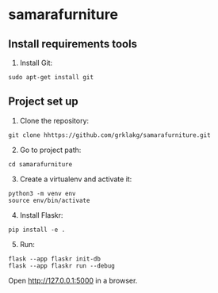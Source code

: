 # samarafurniture
## Install requirements tools

1. Install Git:
```
sudo apt-get install git
```

## Project set up

1. Clone the repository:
```
git clone hhttps://github.com/grklakg/samarafurniture.git
```

2. Go to project path:
```
cd samarafurniture
```

3. Create a virtualenv and activate it:
```
python3 -m venv env
source env/bin/activate
```

4. Install Flaskr:
```
pip install -e .
```

5. Run:
```
flask --app flaskr init-db
flask --app flaskr run --debug
```

Open http://127.0.0.1:5000 in a browser.
